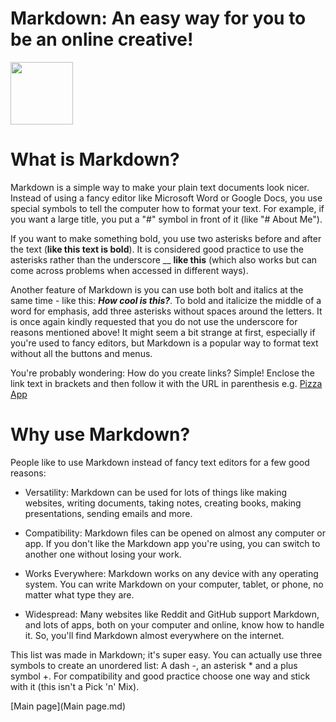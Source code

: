 # Markdown: An easy way for you to be an online creative!
<img src="https://github.com/FikretAslan/reading-notes/assets/135455155/78a53908-5f57-4f90-9fc7-4f1b09b93724" width="100" height="100">

# What is Markdown?

Markdown is a simple way to make your plain text documents look nicer. Instead of using a fancy editor like Microsoft Word or Google Docs, you use special symbols to tell the computer how to format your text. For example, if you want a large title, you put a "#" symbol in front of it (like "# About Me").

If you want to make something bold, you use two asterisks before and after the text (**like this text is bold**). It is considered good practice to use the asterisks rather than the underscore __  __like this__ (which also works but can come across problems when accessed in different ways).

Another feature of Markdown is you can use both bolt and italics at the same time - like this: ***How cool is this?***. To bold and italicize the middle of a word for emphasis, add three asterisks without spaces around the letters. It is once again kindly requested that you do not use the underscore for reasons mentioned above!
It might seem a bit strange at first, especially if you're used to fancy editors, but Markdown is a popular way to format text without all the buttons and menus.

You're probably wondering: How do you create links? Simple! Enclose the link text in brackets and then follow it with the URL in parenthesis e.g. [Pizza App](https://www.youtube.com/shorts/SXHMnicI6Pg)

# Why use Markdown?

People like to use Markdown instead of fancy text editors for a few good reasons:

- Versatility: Markdown can be used for lots of things like making websites, writing documents, taking notes, creating books, making presentations, sending emails and more.

- Compatibility: Markdown files can be opened on almost any computer or app. If you don't like the Markdown app you're using, you can switch to another one without losing your work.

- Works Everywhere: Markdown works on any device with any operating system. You can write Markdown on your computer, tablet, or phone, no matter what type they are.

- Widespread: Many websites like Reddit and GitHub support Markdown, and lots of apps, both on your computer and online, know how to handle it. So, you'll find Markdown almost everywhere on the internet.

This list was made in Markdown; it's super easy. You can actually use three symbols to create an unordered list: A dash -, an asterisk * and a plus symbol +. For compatibility and good practice choose one way and stick with it (this isn't a Pick 'n' Mix).

[Main page](Main page.md)
